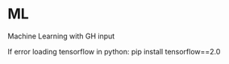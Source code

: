 # ML
Machine Learning with GH input

If error loading tensorflow in python: pip install tensorflow==2.0


